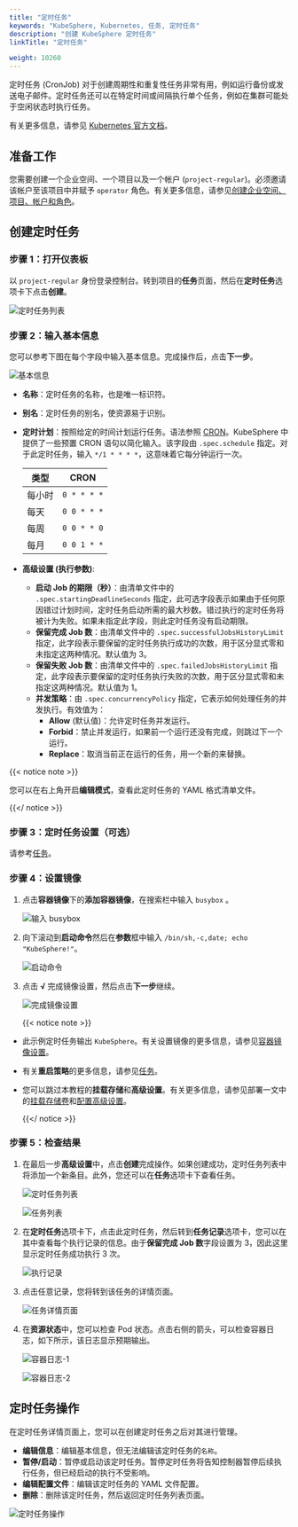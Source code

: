 ```yaml
---
title: "定时任务"
keywords: "KubeSphere, Kubernetes, 任务, 定时任务"
description: "创建 KubeSphere 定时任务"
linkTitle: "定时任务"

weight: 10260
---
```


定时任务 (CronJob) 对于创建周期性和重复性任务非常有用，例如运行备份或发送电子邮件。定时任务还可以在特定时间或间隔执行单个任务，例如在集群可能处于空闲状态时执行任务。

有关更多信息，请参见 [Kubernetes 官方文档](https://kubernetes.io/zh/docs/concepts/workloads/controllers/cron-jobs/)。

## 准备工作

您需要创建一个企业空间、一个项目以及一个帐户 (`project-regular`)。必须邀请该帐户至该项目中并赋予 `operator` 角色。有关更多信息，请参见[创建企业空间、项目、帐户和角色](../../../quick-start/create-workspace-and-project/)。

## 创建定时任务

### 步骤 1：打开仪表板

以 `project-regular` 身份登录控制台。转到项目的**任务**页面，然后在**定时任务**选项卡下点击**创建**。

![定时任务列表](/images/docs/zh-cn/project-user-guide/application-workloads/cronjobs/cronjob-list.png)

### 步骤 2：输入基本信息

您可以参考下图在每个字段中输入基本信息。完成操作后，点击**下一步**。

![基本信息](/images/docs/zh-cn/project-user-guide/application-workloads/cronjobs/cronjob-create-basic-info.png)

- **名称**：定时任务的名称，也是唯一标识符。
- **别名**：定时任务的别名，使资源易于识别。
- **定时计划**：按照给定的时间计划运行任务。语法参照 [CRON](https://zh.wikipedia.org/wiki/Cron)。KubeSphere 中提供了一些预置 CRON 语句以简化输入。该字段由 `.spec.schedule` 指定。对于此定时任务，输入 `*/1 * * * *`，这意味着它每分钟运行一次。

  | 类型       | CRON        |
  | ----------- | ----------- |
  | 每小时  | `0 * * * *` |
  | 每天   | `0 0 * * *` |
  | 每周  | `0 0 * * 0` |
  | 每月 | `0 0 1 * *` |
  
- **高级设置 (执行参数)**:
  
  - **启动 Job 的期限（秒）**：由清单文件中的 `.spec.startingDeadlineSeconds` 指定，此可选字段表示如果由于任何原因错过计划时间，定时任务启动所需的最大秒数。错过执行的定时任务将被计为失败。如果未指定此字段，则此定时任务没有启动期限。
  - **保留完成 Job 数**：由清单文件中的 `.spec.successfulJobsHistoryLimit` 指定，此字段表示要保留的定时任务执行成功的次数，用于区分显式零和未指定这两种情况。默认值为 3。
  - **保留失败 Job 数**：由清单文件中的 `.spec.failedJobsHistoryLimit` 指定，此字段表示要保留的定时任务执行失败的次数，用于区分显式零和未指定这两种情况。默认值为 1。
  - **并发策略**：由 `.spec.concurrencyPolicy` 指定，它表示如何处理任务的并发执行。有效值为：
      - **Allow** (默认值)：允许定时任务并发运行。
      - **Forbid**：禁止并发运行，如果前一个运行还没有完成，则跳过下一个运行。
      - **Replace**：取消当前正在运行的任务，用一个新的来替换。

{{< notice note >}}

您可以在右上角开启**编辑模式**，查看此定时任务的 YAML 格式清单文件。

{{</ notice >}}

### 步骤 3：定时任务设置（可选）

请参考[任务](../jobs/#步骤-3任务设置可选)。

### 步骤 4：设置镜像

1. 点击**容器镜像**下的**添加容器镜像**，在搜索栏中输入 `busybox` 。

    ![输入 busybox](/images/docs/zh-cn/project-user-guide/application-workloads/cronjobs/input-busybox.png)

2. 向下滚动到**启动命令**然后在**参数**框中输入 `/bin/sh,-c,date; echo "KubeSphere!"`。

    ![启动命令](/images/docs/zh-cn/project-user-guide/application-workloads/cronjobs/start-command.png)

3. 点击 **√** 完成镜像设置，然后点击**下一步**继续。

    ![完成镜像设置](/images/docs/zh-cn/project-user-guide/application-workloads/cronjobs/finish-image.png)

    {{< notice note >}}

- 此示例定时任务输出 `KubeSphere`。有关设置镜像的更多信息，请参见[容器镜像设置](../container-image-settings/)。
- 有关**重启策略**的更多信息，请参见[任务](../jobs/#步骤-4设置镜像)。
- 您可以跳过本教程的**挂载存储**和**高级设置**。有关更多信息，请参见部署一文中的[挂载存储卷](../deployments/#步骤-4挂载存储卷)和[配置高级设置](../deployments/#步骤-5配置高级设置)。

    {{</ notice >}}

### 步骤 5：检查结果

1. 在最后一步**高级设置**中，点击**创建**完成操作。如果创建成功，定时任务列表中将添加一个新条目。此外，您还可以在**任务**选项卡下查看任务。

    ![定时任务列表](/images/docs/zh-cn/project-user-guide/application-workloads/cronjobs/cronjob-list-new.png)

    ![任务列表](/images/docs/zh-cn/project-user-guide/application-workloads/cronjobs/job-list.png)

2. 在**定时任务**选项卡下，点击此定时任务，然后转到**任务记录**选项卡，您可以在其中查看每个执行记录的信息。由于**保留完成 Job 数**字段设置为 3，因此这里显示定时任务成功执行 3 次。

    ![执行记录](/images/docs/zh-cn/project-user-guide/application-workloads/cronjobs/execution-record.png)

3. 点击任意记录，您将转到该任务的详情页面。

    ![任务详情页面](/images/docs/zh-cn/project-user-guide/application-workloads/cronjobs/job-detail-page.png)

4. 在**资源状态**中，您可以检查 Pod 状态。点击右侧的箭头，可以检查容器日志，如下所示，该日志显示预期输出。

    ![容器日志-1](/images/docs/zh-cn/project-user-guide/application-workloads/cronjobs/container-log-1.png)

    ![容器日志-2](/images/docs/zh-cn/project-user-guide/application-workloads/cronjobs/container-log-2.png)

## 定时任务操作

在定时任务详情页面上，您可以在创建定时任务之后对其进行管理。

- **编辑信息**：编辑基本信息，但无法编辑该定时任务的`名称`。
- **暂停/启动**：暂停或启动该定时任务。暂停定时任务将告知控制器暂停后续执行任务，但已经启动的执行不受影响。
- **编辑配置文件**：编辑该定时任务的 YAML 文件配置。
- **删除**：删除该定时任务，然后返回定时任务列表页面。

![定时任务操作](/images/docs/zh-cn/project-user-guide/application-workloads/cronjobs/cronjob-action.png)